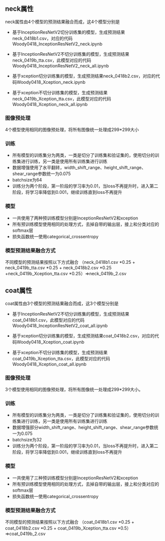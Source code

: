 ## neck属性
neck属性由4个模型的预测结果融合而成，这4个模型分别是

- 基于InceptionResNetV2切分训练集的模型，生成预测结果neck_0418b1.csv，对应的代码Woody0418_InceptionResNetV2_neck.ipynb

- 基于InceptionResNetV2不切分训练集的模型，生成预测结果neck_0419b_tta.csv，此模型对应的代码Woody0418_InceptionResNetV2_neck_all.ipynb

- 基于xception切分训练集的模型，生成预测结果neck_0418b2.csv，对应的代码Woody0418_Xception_neck.ipynb

- 基于xception不切分训练集的模型，生成预测结果neck_0419b_Xception_tta.csv，此模型对应的代码Woody0418_Xception_neck_all.ipynb



### 图像预处理
4个模型使用相同的图像预处理，将所有图像统一处理成299*299大小

### 训练
- 所有模型的训练集分为两类，一类是切分了训练集和验证集的，使用切分的训练集进行训练，另一类是使用所有训练集进行训练
- 数据增强使用了水平翻转，width_shift_range、height_shift_range、shear_range参数统一为0.075
- batchsize为64
- 训练分为两个阶段，第一阶段的学习率为0.01，当loss不再提升时，进入第二阶段，将学习率降低到0.001，继续训练直到loss不再提升

### 模型
- 一共使用了两种预训练模型分别是InceptionResNetV2和xception
- 所有预训练模型使用相同的处理方式，去掉自带的输出层，接上和分类对应的softmax层
- 损失函数统一使用categorical_crossentropy

### 模型预测结果融合方式
不同模型的预测结果按照以下方式融合
（neck_0418b1.csv *0.25 + neck_0419b_tta.csv *0.25 + neck_0418b2.csv  *0.25 +neck_0419b_Xception_tta.csv *0.25）=>neck_0419b_2.csv

## coat属性
coat属性由3个模型的预测结果融合而成，这3个模型分别是

- 基于InceptionResNetV2不切分训练集的模型，生成预测结果coat_0418b1.csv，此模型对应的代码Woody0418_InceptionResNetV2_coat_all.ipynb

- 基于xception切分训练集的模型，生成预测结果coat_0418b2.csv，对应的代码Woody0418_Xception_coat.ipynb

- 基于xception不切分训练集的模型，生成预测结果coat_0419b_Xception_tta.csv，此模型对应的代码Woody0418_Xception_coat_all.ipynb


### 图像预处理
3个模型使用相同的图像预处理，将所有图像统一处理成299*299大小。

### 训练
- 所有模型的训练集分为两类，一类是切分了训练集和验证集的，使用切分的训练集进行训练，另一类是使用所有训练集进行训练
- 数据增强部分width_shift_range、height_shift_range、shear_range参数统一为0.075
- batchsize为32
- 训练分为两个阶段，第一阶段的学习率为0.01，当loss不再提升时，进入第二阶段，将学习率降低到0.001，继续训练直到loss不再提升

### 模型
- 一共使用了三种预训练模型分别是InceptionResNetV2和xception
- 所有预训练模型使用相同的处理方式，去掉自带的输出层，接上和分类对应的softmax层
- 损失函数统一使用categorical_crossentropy


### 模型预测结果融合方式
不同模型的预测结果按照以下方式融合
（coat_0418b1.csv *0.25 + coat_0418b2.csv *0.25 + coat_0419b_Xception_tta.csv *0.5）=>coat_0419b_2.csv


















